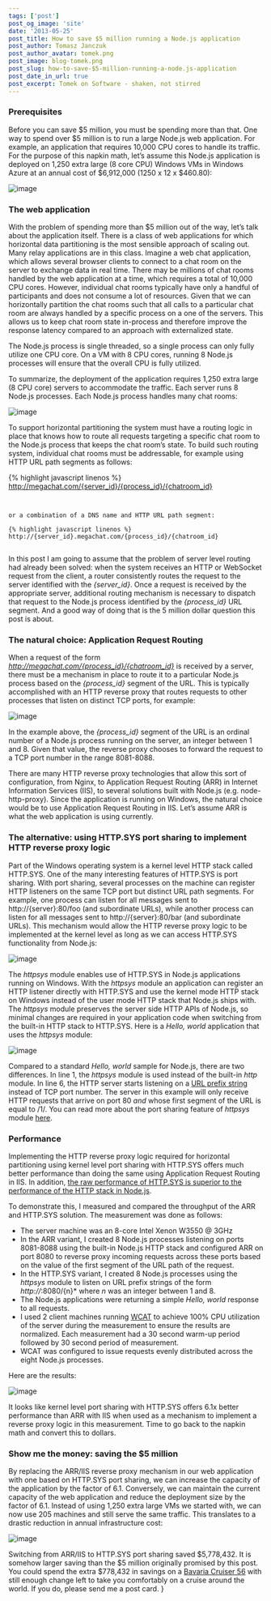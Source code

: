 ```yaml
---
tags: ['post']
post_og_image: 'site'
date: '2013-05-25'  
post_title: How to save $5 million running a Node.js application
post_author: Tomasz Janczuk
post_author_avatar: tomek.png
post_image: blog-tomek.png
post_slug: how-to-save-$5-million-running-a-node.js-application
post_date_in_url: true
post_excerpt: Tomek on Software - shaken, not stirred
---
```





### Prerequisites  

Before you can save $5 million, you must be spending more than that. One way to spend over $5 million is to run a large Node.js web application. For example, an application that requires 10,000 CPU cores to handle its traffic. For the purpose of this napkin math, let’s assume this Node.js application is deployed on 1,250 extra large (8 core CPU) Windows VMs in Windows Azure at an annual cost of $6,912,000 (1250 x 12 x $460.80):  

 ![image](http://lh6.ggpht.com/-wZNafhKhrio/UaEKmZTT-FI/AAAAAAAADeQ/8BkzPVQtAAg/image_thumb%25255B1%25255D.png?imgmax=800)   

### The web application  

With the problem of spending more than $5 million out of the way, let’s talk about the application itself. There is a class of web applications for which horizontal data partitioning is the most sensible approach of scaling out. Many relay applications are in this class. Imagine a web chat application, which allows several browser clients to connect to a chat room on the server to exchange data in real time. There may be millions of chat rooms handled by the web application at a time, which requires a total of 10,000 CPU cores. However, individual chat rooms typically have only a handful of participants and does not consume a lot of resources. Given that we can horizontally partition the chat rooms such that all calls to a particular chat room are always handled by a specific process on a one of the servers. This allows us to keep chat room state in-process and therefore improve the response latency compared to an approach with externalized state.   

The Node.js process is single threaded, so a single process can only fully utilize one CPU core. On a VM with 8 CPU cores, running 8 Node.js processes will ensure that the overall CPU is fully utilized.   

To summarize, the deployment of the application requires 1,250 extra large (8 CPU core) servers to accommodate the traffic. Each server runs 8 Node.js processes. Each Node.js process handles many chat rooms:  

 ![image](http://lh5.ggpht.com/-YRkuYBvpoUc/UaEKnKx3LJI/AAAAAAAADeg/hK8TOIIp5po/image_thumb%25255B4%25255D.png?imgmax=800)   

To support horizontal partitioning the system must have a routing logic in place that knows how to route all requests targeting a specific chat room to the Node.js process that keeps the chat room’s state. To build such routing system, individual chat rooms must be addressable, for example using HTTP URL path segments as follows:  

{% highlight javascript linenos %}
   http://megachat.com/{server_id}/{process_id}/{chatroom_id}
  

```


or a combination of a DNS name and HTTP URL path segment:

{% highlight javascript linenos %}
http://{server_id}.megachat.com/{process_id}/{chatroom_id}
  

```


In this post I am going to assume that the problem of server level routing had already been solved: when the system receives an HTTP or WebSocket request from the client, a router consistently routes the request to the server identified with the *{server_id}*. Once a request is received by the appropriate server, additional routing mechanism is necessary to dispatch that request to the Node.js process identified by the *{process_id}* URL segment. And a good way of doing that is the 5 million dollar question this post is about. 

### The natural choice: Application Request Routing

When a request of the form *http://megachat.com/{process_id}/{chatroom_id}* is received by a server, there must be a mechanism in place to route it to a particular Node.js process based on the *{process_id}* segment of the URL. This is typically accomplished with an HTTP reverse proxy that routes requests to other processes that listen on distinct TCP ports, for example:

 ![image](http://lh3.ggpht.com/-wsJ1PHIz23U/UaEKnuxXv8I/AAAAAAAADe0/O_nCuVivLQI/image_thumb%25255B7%25255D.png?imgmax=800) 



In the example above, the *{process_id}* segment of the URL is an ordinal number of a Node.js process running on the server, an integer between 1 and 8. Given that value, the reverse proxy chooses to forward the request to a TCP port number in the range 8081-8088. 

There are many HTTP reverse proxy technologies that allow this sort of configuration, from Nginx, to Application Request Routing (ARR) in Internet Information Services (IIS), to several solutions built with Node.js (e.g. node-http-proxy). Since the application is running on Windows, the natural choice would be to use Application Request Routing in IIS. Let’s assume ARR is what the web application is using currently. 

### The alternative: using HTTP.SYS port sharing to implement HTTP reverse proxy logic

Part of the Windows operating system is a kernel level HTTP stack called HTTP.SYS. One of the many interesting features of HTTP.SYS is port sharing. With port sharing, several processes on the machine can register HTTP listeners on the same TCP port but distinct URL path segments. For example, one process can listen for all messages sent to http://{server}:80/foo (and subordinate URLs), while another process can listen for all messages sent to http://{server}:80/bar (and subordinate URLs). This mechanism would allow the HTTP reverse proxy logic to be implemented at the kernel level as long as we can access HTTP.SYS functionality from Node.js:

 ![image](http://lh5.ggpht.com/-32b92JUYvks/UaEKocbSiBI/AAAAAAAADfE/Ua3Bmeq2AiM/image_thumb%25255B10%25255D.png?imgmax=800) 

The *httpsys* module enables use of HTTP.SYS in Node.js applications running on Windows. With the *httpsys* module an application can register an HTTP listener directly with HTTP.SYS and use the kernel mode HTTP stack on Windows instead of the user mode HTTP stack that Node.js ships with. The *httpsys* module preserves the server side HTTP APIs of Node.js, so minimal changes are required in your application code when switching from the built-in HTTP stack to HTTP.SYS. Here is a *Hello, world* application that uses the *httpsys* module:

 ![image](http://lh4.ggpht.com/-XbZ0x2XTS-U/UaEKo62XEVI/AAAAAAAADfU/C16sV0ko9q4/image_thumb%25255B13%25255D.png?imgmax=800) 

Compared to a standard *Hello, world* sample for Node.js, there are two differences. In line 1, the *httpsys* module is used instead of the built-in *http* module. In line 6, the HTTP server starts listening on a [URL prefix string](http://msdn.microsoft.com/en-us/library/windows/desktop/aa364698(v=vs.85).aspx) instead of TCP port number. The server in this example will only receive HTTP requests that arrive on port 80 *and* whose first segment of the URL is equal to /1/. You can read more about the port sharing feature of *httpsys* module [here](https://github.com/tjanczuk/httpsys#port-sharing). 

### Performance

Implementing the HTTP reverse proxy logic required for horizontal partitioning using kernel level port sharing with HTTP.SYS offers much better performance than doing the same using Application Request Routing in IIS. In addition, [the raw performance of HTTP.SYS is superior to the performance of the HTTP stack in Node.js](http://tomasz.janczuk.org/2012/08/the-httpsys-stack-for-nodejs-apps-on.html). 

To demonstrate this, I measured and compared the throughput of the ARR and HTTP.SYS solution. The measurement was done as follows:

* The server machine was an 8-core Intel Xenon W3550 @ 3GHz  
* In the ARR variant, I created 8 Node.js processes listening on ports 8081-8088 using the built-in Node.js HTTP stack and configured ARR on port 8080 to reverse proxy incoming requests across these ports based on the value of the first segment of the URL path of the request.  
* In the HTTP.SYS variant, I created 8 Node.js processes using the *httpsys* module to listen on URL prefix strings of the form *http://*:8080/{n}* where *n* was an integer between 1 and 8.  
* The Node.js applications were returning a simple *Hello, world* response to all requests.  
* I used 2 client machines running [WCAT](http://www.iis.net/downloads/community/2007/05/wcat-63-(x86)) to achieve 100% CPU utilization of the server during the measurement to ensure the results are normalized. Each measurement had a 30 second warm-up period followed by 30 second period of measurement.  
* WCAT was configured to issue requests evenly distributed across the eight Node.js processes.  


Here are the results:

 ![image](http://lh6.ggpht.com/-LfqdwxkWNjE/UaEKplsGxXI/AAAAAAAADfk/edNyrVHUT8o/image_thumb%25255B16%25255D.png?imgmax=800) 

It looks like kernel level port sharing with HTTP.SYS offers 6.1x better performance than ARR with IIS when used as a mechanism to implement a reverse proxy logic in this measurement. Time to go back to the napkin math and convert this to dollars. 

### Show me the money: saving the $5 million

By replacing the ARR/IIS reverse proxy mechanism in our web application with one based on HTTP.SYS port sharing, we can increase the capacity of the application by the factor of 6.1. Conversely, we can maintain the current capacity of the web application and reduce the deployment size by the factor of 6.1. Instead of using 1,250 extra large VMs we started with, we can now use 205 machines and still serve the same traffic. This translates to a drastic reduction in annual infrastructure cost:

 ![image](http://lh6.ggpht.com/-IfgQSdNQRCQ/UaEKqTGj_LI/AAAAAAAADf0/H6n9BUWrzlA/image_thumb%25255B19%25255D.png?imgmax=800) 

Switching from ARR/IIS to HTTP.SYS port sharing saved $5,778,432. It is somehow larger saving than the $5 million originally promised by this post. You could spend the extra $778,432 in savings on a [Bavaria Cruiser 56](http://www.bavariayachts.com/bavaria-cruiser-56.php) with still enough change left to take you comfortably on a cruise around the world. If you do, please send me a post card.   }